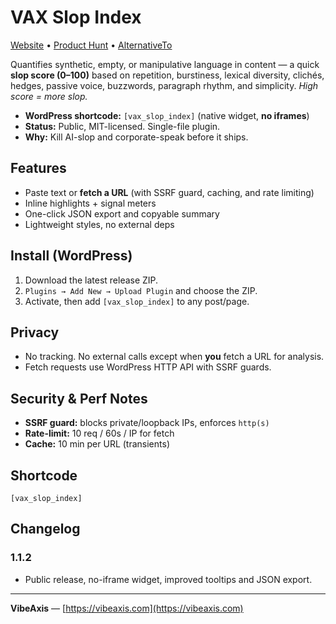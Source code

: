 # VAX Slop Index
[Website](https://vibeaxis.com/ai-slop-index/) •
[Product Hunt](https://www.producthunt.com/products/ai-slop-index) •
[AlternativeTo](https://alternativeto.net/software/ai-slop-index/)

Quantifies synthetic, empty, or manipulative language in content — a quick **slop score (0–100)** based on repetition, burstiness, lexical diversity, clichés, hedges, passive voice, buzzwords, paragraph rhythm, and simplicity. _High score = more slop._

- **WordPress shortcode:** `[vax_slop_index]` (native widget, **no iframes**)
- **Status:** Public, MIT-licensed. Single-file plugin.
- **Why:** Kill AI-slop and corporate-speak before it ships.

## Features
- Paste text or **fetch a URL** (with SSRF guard, caching, and rate limiting)
- Inline highlights + signal meters
- One-click JSON export and copyable summary
- Lightweight styles, no external deps

## Install (WordPress)
1. Download the latest release ZIP.
2. `Plugins → Add New → Upload Plugin` and choose the ZIP.
3. Activate, then add `[vax_slop_index]` to any post/page.

## Privacy
- No tracking. No external calls except when **you** fetch a URL for analysis.
- Fetch requests use WordPress HTTP API with SSRF guards.

## Security & Perf Notes
- **SSRF guard:** blocks private/loopback IPs, enforces `http(s)`
- **Rate-limit:** 10 req / 60s / IP for fetch
- **Cache:** 10 min per URL (transients)

## Shortcode
```
[vax_slop_index]
```

## Changelog
### 1.1.2
- Public release, no-iframe widget, improved tooltips and JSON export.

---

**VibeAxis** — [https://vibeaxis.com](https://vibeaxis.com)
